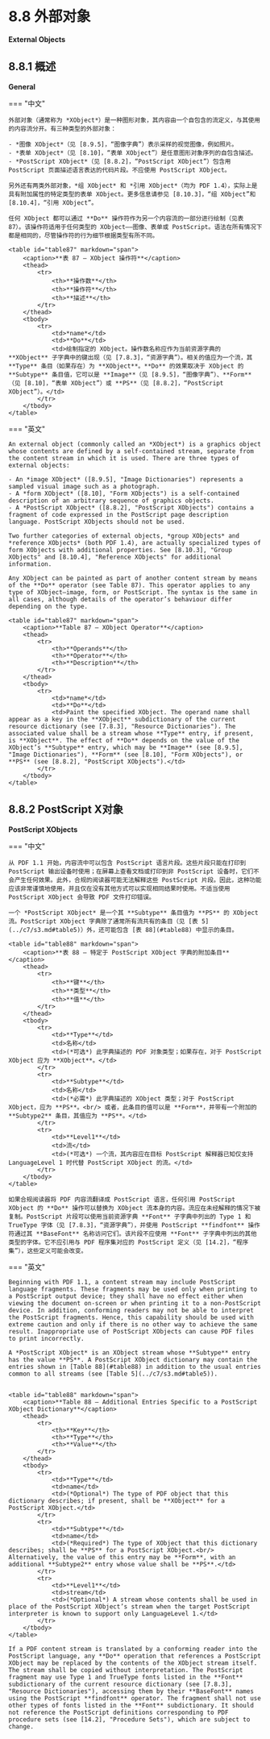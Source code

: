 # 8.8 外部对象

**External Objects**

## 8.8.1 概述

**General**

=== "中文"

    外部对象（通常称为 *XObject*）是一种图形对象，其内容由一个自包含的流定义，与其使用的内容流分开。有三种类型的外部对象：
    
    - *图像 XObject*（见 [8.9.5]，“图像字典”）表示采样的视觉图像，例如照片。
    - *表单 XObject*（见 [8.10]，“表单 XObject”）是任意图形对象序列的自包含描述。
    - *PostScript XObject*（见 [8.8.2]，“PostScript XObject”）包含用 PostScript 页面描述语言表达的代码片段。不应使用 PostScript XObject。
    
    另外还有两类外部对象，*组 XObject* 和 *引用 XObject*（均为 PDF 1.4），实际上是具有附加属性的特定类型的表单 XObject。更多信息请参见 [8.10.3]，“组 XObject”和 [8.10.4]，“引用 XObject”。
    
    任何 XObject 都可以通过 **Do** 操作符作为另一个内容流的一部分进行绘制（见表 87）。该操作符适用于任何类型的 XObject——图像、表单或 PostScript。语法在所有情况下都是相同的，尽管操作符的行为细节根据类型有所不同。
    
    <table id="table87" markdown="span">
        <caption>**表 87 – XObject 操作符**</caption>
        <thead>
            <tr>
                <th>**操作数**</th>
                <th>**操作符**</th>
                <th>**描述**</th>
            </tr>
        </thead>
        <tbody>
            <tr>
                <td>*name*</td>
                <td>**Do**</td>
                <td>绘制指定的 XObject。操作数名称应作为当前资源字典的 **XObject** 子字典中的键出现（见 [7.8.3]，“资源字典”）。相关的值应为一个流，其 **Type** 条目（如果存在）为 **XObject**。**Do** 的效果取决于 XObject 的 **Subtype** 条目值，它可以是 **Image**（见 [8.9.5]，“图像字典”）、**Form**（见 [8.10]，“表单 XObject”）或 **PS**（见 [8.8.2]，“PostScript XObject”）。</td>
            </tr>
        </tbody>
    </table>

=== "英文"

    An external object (commonly called an *XObject*) is a graphics object whose contents are defined by a self-contained stream, separate from the content stream in which it is used. There are three types of external objects:
    
    - An *image XObject* ([8.9.5], "Image Dictionaries") represents a sampled visual image such as a photograph.
    - A *form XObject* ([8.10], "Form XObjects") is a self-contained description of an arbitrary sequence of graphics objects.
    - A *PostScript XObject* ([8.8.2], "PostScript XObjects") contains a fragment of code expressed in the PostScript page description language. PostScript XObjects should not be used.
    
    Two further categories of external objects, *group XObjects* and *reference XObjects* (both PDF 1.4), are actually specialized types of form XObjects with additional properties. See [8.10.3], "Group XObjects" and [8.10.4], "Reference XObjects" for additional information.
    
    Any XObject can be painted as part of another content stream by means of the **Do** operator (see Table 87). This operator applies to any type of XObject—image, form, or PostScript. The syntax is the same in all cases, although details of the operator’s behaviour differ depending on the type.
    
    <table id="table87" markdown="span">
        <caption>**Table 87 – XObject Operator**</caption>
        <thead>
            <tr>
                <th>**Operands**</th>
                <th>**Operator**</th>
                <th>**Description**</th>
            </tr>
        </thead>
        <tbody>
            <tr>
                <td>*name*</td>
                <td>**Do**</td>
                <td>Paint the specified XObject. The operand name shall appear as a key in the **XObject** subdictionary of the current resource dictionary (see [7.8.3], "Resource Dictionaries"). The associated value shall be a stream whose **Type** entry, if present, is **XObject**. The effect of **Do** depends on the value of the XObject’s **Subtype** entry, which may be **Image** (see [8.9.5], "Image Dictionaries"), **Form** (see [8.10], "Form XObjects"), or **PS** (see [8.8.2], "PostScript XObjects").</td>
            </tr>
        </tbody>
    </table>

## 8.8.2 PostScript X对象

**PostScript XObjects**

=== "中文"

    从 PDF 1.1 开始，内容流中可以包含 PostScript 语言片段。这些片段只能在打印到 PostScript 输出设备时使用；在屏幕上查看文档或打印到非 PostScript 设备时，它们不会产生任何效果。此外，合规的阅读器可能无法解释这些 PostScript 片段。因此，这种功能应该非常谨慎地使用，并且仅在没有其他方式可以实现相同结果时使用。不适当使用 PostScript XObject 会导致 PDF 文件打印错误。
    
    一个 *PostScript XObject* 是一个其 **Subtype** 条目值为 **PS** 的 XObject 流。PostScript XObject 字典除了通常所有流共有的条目（见 [表 5](../c7/s3.md#table5)）外，还可能包含 [表 88](#table88) 中显示的条目。
    
    <table id="table88" markdown="span">
        <caption>**表 88 – 特定于 PostScript XObject 字典的附加条目**</caption>
        <thead>
            <tr>
                <th>**键**</th>
                <th>**类型**</th>
                <th>**值**</th>
            </tr>
        </thead>
        <tbody>
            <tr>
                <td>**Type**</td>
                <td>名称</td>
                <td>(*可选*) 此字典描述的 PDF 对象类型；如果存在，对于 PostScript XObject 应为 **XObject**。</td>
            </tr>
            <tr>
                <td>**Subtype**</td>
                <td>名称</td>
                <td>(*必需*) 此字典描述的 XObject 类型；对于 PostScript XObject，应为 **PS**。<br/> 或者，此条目的值可以是 **Form**，并带有一个附加的 **Subtype2** 条目，其值应为 **PS**。</td>
            </tr>
            <tr>
                <td>**Level1**</td>
                <td>流</td>
                <td>(*可选*) 一个流，其内容应在目标 PostScript 解释器已知仅支持 LanguageLevel 1 时代替 PostScript XObject 的流。</td>
            </tr>
        </tbody>
    </table>
    
    如果合规阅读器将 PDF 内容流翻译成 PostScript 语言，任何引用 PostScript XObject 的 **Do** 操作可以替换为 XObject 流本身的内容。流应在未经解释的情况下被复制。PostScript 片段可以使用当前资源字典 **Font** 子字典中列出的 Type 1 和 TrueType 字体（见 [7.8.3]，“资源字典”），并使用 PostScript **findfont** 操作符通过其 **BaseFont** 名称访问它们。该片段不应使用 **Font** 子字典中列出的其他类型的字体。它不应引用与 PDF 程序集对应的 PostScript 定义（见 [14.2]，“程序集”），这些定义可能会改变。

=== "英文"

    Beginning with PDF 1.1, a content stream may include PostScript language fragments. These fragments may be used only when printing to a PostScript output device; they shall have no effect either when viewing the document on-screen or when printing it to a non-PostScript device. In addition, conforming readers may not be able to interpret the PostScript fragments. Hence, this capability should be used with extreme caution and only if there is no other way to achieve the same result. Inappropriate use of PostScript XObjects can cause PDF files to print incorrectly.
    
    A *PostScript XObject* is an XObject stream whose **Subtype** entry has the value **PS**. A PostScript XObject dictionary may contain the entries shown in [Table 88](#table88) in addition to the usual entries common to all streams (see [Table 5](../c7/s3.md#table5)).
    
    
    <table id="table88" markdown="span">
        <caption>**Table 88 – Additional Entries Specific to a PostScript XObject Dictionary**</caption>
        <thead>
            <tr>
                <th>**Key**</th>
                <th>**Type**</th>
                <th>**Value**</th>
            </tr>
        </thead>
        <tbody>
            <tr>
                <td>**Type**</td>
                <td>name</td>
                <td>(*Optional*) The type of PDF object that this dictionary describes; if present, shall be **XObject** for a PostScript XObject.</td>
            </tr>
            <tr>
                <td>**Subtype**</td>
                <td>name</td>
                <td>(*Required*) The type of XObject that this dictionary describes; shall be **PS** for a PostScript XObject.<br/> Alternatively, the value of this entry may be **Form**, with an additional **Subtype2** entry whose value shall be **PS**.</td>
            </tr>
            <tr>
                <td>**Level1**</td>
                <td>stream</td>
                <td>(*Optional*) A stream whose contents shall be used in place of the PostScript XObject’s stream when the target PostScript interpreter is known to support only LanguageLevel 1.</td>
            </tr>
        </tbody>
    </table>
    
    If a PDF content stream is translated by a conforming reader into the PostScript language, any **Do** operation that references a PostScript XObject may be replaced by the contents of the XObject stream itself. The stream shall be copied without interpretation. The PostScript fragment may use Type 1 and TrueType fonts listed in the **Font** subdictionary of the current resource dictionary (see [7.8.3], "Resource Dictionaries"), accessing them by their **BaseFont** names using the PostScript **findfont** operator. The fragment shall not use other types of fonts listed in the **Font** subdictionary. It should not reference the PostScript definitions corresponding to PDF procedure sets (see [14.2], "Procedure Sets"), which are subject to change.

[8.10]: ./s10.md
[14.2]: ../c14/s2.md
[7.8.3]: ../c7/s8.md#783-资源字典
[8.9.5]: ./s9.md#895-图片字典
[8.8.2]: ./s8.md#882-postscript-x对象
[8.10.3]: ./s10.md#8103-xobject-组合
[8.10.4]: ./s10.md#8104-xobjects-引用